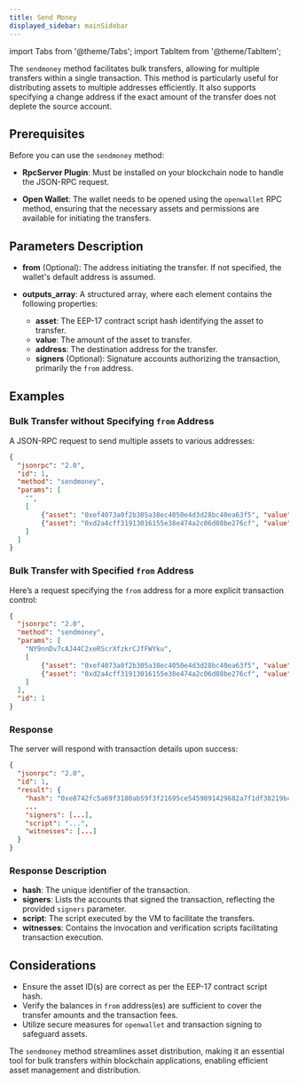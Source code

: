 ```yaml
---
title: Send Money
displayed_sidebar: mainSidebar
---
```


import Tabs from '@theme/Tabs';
import TabItem from '@theme/TabItem';








The `sendmoney` method facilitates bulk transfers, allowing for multiple transfers within a single transaction. This method is particularly useful for distributing assets to multiple addresses efficiently. It also supports specifying a change address if the exact amount of the transfer does not deplete the source account.

## Prerequisites

Before you can use the `sendmoney` method:

- **RpcServer Plugin**: Must be installed on your blockchain node to handle the JSON-RPC request.
  
- **Open Wallet**: The wallet needs to be opened using the `openwallet` RPC method, ensuring that the necessary assets and permissions are available for initiating the transfers.

## Parameters Description

- **from** (Optional): The address initiating the transfer. If not specified, the wallet's default address is assumed.

- **outputs_array**: A structured array, where each element contains the following properties:
  - **asset**: The EEP-17 contract script hash identifying the asset to transfer.
  - **value**: The amount of the asset to transfer.
  - **address**: The destination address for the transfer.
  - **signers** (Optional): Signature accounts authorizing the transaction, primarily the `from` address.

## Examples

### Bulk Transfer without Specifying `from` Address

A JSON-RPC request to send multiple assets to various addresses:

```json
{
  "jsonrpc": "2.0",
  "id": 1,
  "method": "sendmoney",
  "params": [
    "",
    [
        {"asset": "0xef4073a0f2b305a38ec4050e4d3d28bc40ea63f5", "value": 100, "address": "NbtvbHpwv6nswDtVFpKEyooHhDHwZh2LHf"},
        {"asset": "0xd2a4cff31913016155e38e474a2c06d08be276cf", "value": 100, "address": "NbtvbHpwv6nswDtVFpKEyooHhDHwZh2LHf"}
    ]
  ]
}
```

### Bulk Transfer with Specified `from` Address

Here’s a request specifying the `from` address for a more explicit transaction control:

```json
{
  "jsonrpc": "2.0",
  "method": "sendmoney",
  "params": [
    "NY9nnDv7cAJ44C2xeRScrXfzkrCJfFWYku",
    [
        {"asset": "0xef4073a0f2b305a38ec4050e4d3d28bc40ea63f5", "value": 100, "address": "NbtvbHpwv6nswDtVFpKEyooHhDHwZh2LHf"},
        {"asset": "0xd2a4cff31913016155e38e474a2c06d08be276cf", "value": 100, "address": "NPTvd2T1zi7ioj3LmvpeBd45pPvAJU3gvr"}
    ]
  ],
  "id": 1
}
```

### Response

The server will respond with transaction details upon success:

```json
{
  "jsonrpc": "2.0",
  "id": 1,
  "result": {
    "hash": "0xe8742fc5a69f3180ab59f3f21695ce5459891429682a7f1df38219bc05cce39e",
    ...
    "signers": [...],
    "script": "...",
    "witnesses": [...]
  }
}
```

### Response Description

- **hash**: The unique identifier of the transaction.
- **signers**: Lists the accounts that signed the transaction, reflecting the provided `signers` parameter.
- **script**: The script executed by the VM to facilitate the transfers.
- **witnesses**: Contains the invocation and verification scripts facilitating transaction execution.

## Considerations

- Ensure the asset ID(s) are correct as per the EEP-17 contract script hash.
- Verify the balances in `from` address(es) are sufficient to cover the transfer amounts and the transaction fees.
- Utilize secure measures for `openwallet` and transaction signing to safeguard assets.

The `sendmoney` method streamlines asset distribution, making it an essential tool for bulk transfers within blockchain applications, enabling efficient asset management and distribution.









<br/>